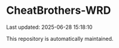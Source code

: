 # CheatBrothers-WRD

Last updated: 2025-06-28 15:18:10

This repository is automatically maintained.
